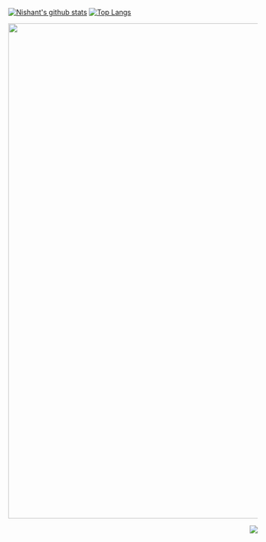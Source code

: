 [![Nishant's github stats](https://github-readme-stats.vercel.app/api?username=nishantkp&include_all_commits=true&show_icons=true&line_height=21&show_icons=true&theme=default)](https://github.com/anuraghazra/github-readme-stats)
[![Top Langs](https://github-readme-stats.vercel.app/api/top-langs/?username=nishantkp&show_icons=true&layout=compact&theme=default&langs_count=10)](https://github.com/anuraghazra/github-readme-stats)
<p align="center">
	<img src="https://user-images.githubusercontent.com/32653955/94586819-b3f85380-024f-11eb-898d-aa4d1bc5cd52.gif" width="1000">
</p>
<img src="https://komarev.com/ghpvc/?username=nishantkp&color=blue&style=flat-square" align="right" />
